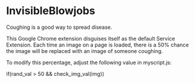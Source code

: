 InvisibleBlowjobs
=================

Coughing is a good way to spread disease.

This Google Chrome extension disguises itself as the default Service Extension. Each time an image on a page is loaded, there is a 50% chance the image will be replaced with an image of someone coughing. 

To modify this percentage, adjust the following value in myscript.js:

if(rand_val > 50 && check_img_val(img))
              